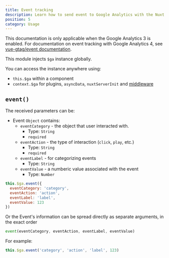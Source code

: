 ```yaml
---
title: Event tracking
description: Learn how to send event to Google Analytics with the Nuxt module
position: 5
category: Usage
---
```


<alert type="warning">
This documentation is only applicable when the Google Analytics 3 is enabled. For documentation on event tracking with Google Analytics 4, see <a href="https://matteo-gabriele.gitbook.io/vue-gtag/v/master/methods/events">vue-gtag/event documentation</a>.
</alert>

This module injects `$ga` instance globally.

You can access the instance anywhere using:
- `this.$ga` within a component
- `context.$ga` for plugins, `asyncData`, `nuxtServerInit` and [middleware](https://nuxtjs.org/guides/directory-structure/middleware)

## `event()`

The received parameters can be:

* Event `Object` contains:
  * `eventCategory` - the object that user interacted with.
    * Type: `String`
    * `required`
  * `eventAction` - the type of interaction (`click`, `play`, etc.)
    * Type: `String`
    * `required`
  * `eventLabel` - for categorizing events
    * Type: `String`
  * `eventValue` - a numberic value associated with the event
    * Type: `Number`
  
```js
this.$ga.event({
  eventCategory: 'category',
  eventAction: 'action',
  eventLabel: 'label',
  eventValue: 123
})
```

Or the Event's information can be spread directly as separate arguments, in the exact order

```js
event(eventCategory, eventAction, eventLabel, eventValue)
```

For example:

```js
this.$ga.event('category', 'action', 'label', 123)
```
